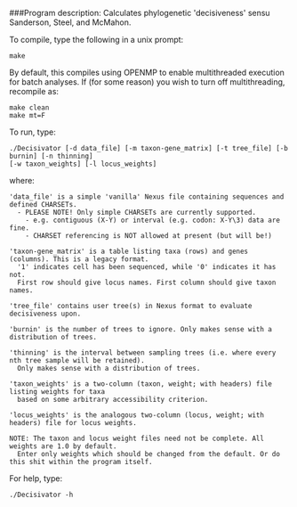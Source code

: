 ###Program description: Calculates phylogenetic 'decisiveness' sensu Sanderson, Steel, and McMahon.

To compile, type the following in a unix prompt:

	make

By default, this compiles using OPENMP to enable multithreaded execution for batch analyses.
If (for some reason) you wish to turn off multithreading, recompile as:

	make clean
	make mt=F

To run, type:

	./Decisivator [-d data_file] [-m taxon-gene_matrix] [-t tree_file] [-b burnin] [-n thinning]
	[-w taxon_weights] [-l locus_weights]

where:

	'data_file' is a simple 'vanilla' Nexus file containing sequences and defined CHARSETs.
	  - PLEASE NOTE! Only simple CHARSETs are currently supported.
	    - e.g. contiguous (X-Y) or interval (e.g. codon: X-Y\3) data are fine.
	    - CHARSET referencing is NOT allowed at present (but will be!)

	'taxon-gene_matrix' is a table listing taxa (rows) and genes (columns). This is a legacy format.
	  '1' indicates cell has been sequenced, while '0' indicates it has not.
	  First row should give locus names. First column should give taxon names.

	'tree_file' contains user tree(s) in Nexus format to evaluate decisiveness upon.

	'burnin' is the number of trees to ignore. Only makes sense with a distribution of trees.

	'thinning' is the interval between sampling trees (i.e. where every nth tree sample will be retained).
	  Only makes sense with a distribution of trees.

	'taxon_weights' is a two-column (taxon, weight; with headers) file listing weights for taxa
	  based on some arbitrary accessibility criterion.

	'locus_weights' is the analogous two-column (locus, weight; with headers) file for locus weights.

	NOTE: The taxon and locus weight files need not be complete. All weights are 1.0 by default.
	  Enter only weights which should be changed from the default. Or do this shit within the program itself.

For help, type:

	./Decisivator -h
